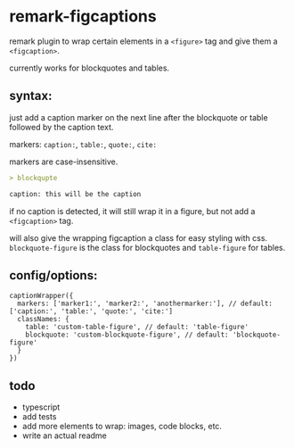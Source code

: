 # remark-figcaptions

remark plugin to wrap certain elements in a `<figure>` tag and give them a `<figcaption>`.

currently works for blockquotes and tables.

## syntax:

just add a caption marker on the next line after the blockquote or table followed by the caption
text.

markers: `caption:`, `table:`, `quote:`, `cite:`

markers are case-insensitive.

```markdown
> blockqupte

caption: this will be the caption
```

if no caption is detected, it will still wrap it in a figure, but not add a `<figcaption>` tag.

will also give the wrapping figcaption a class for easy styling with css. `blockquote-figure` is the
class for blockquotes and `table-figure` for tables.

## config/options:

```
captionWrapper({
  markers: ['marker1:', 'marker2:', 'anothermarker:'], // default: ['caption:', 'table:', 'quote:', 'cite:']
  classNames: {
    table: 'custom-table-figure', // default: 'table-figure'
    blockquote: 'custom-blockquote-figure', // default: 'blockquote-figure'
  }
})
```

## todo

- typescript
- add tests
- add more elements to wrap: images, code blocks, etc.
- write an actual readme
